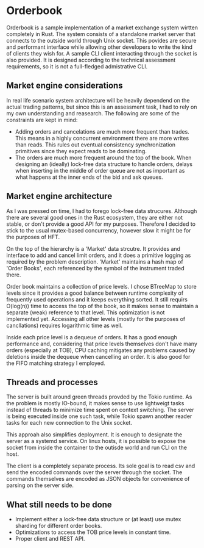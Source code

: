 # Orderbook

Orderbook is a sample implementation of a market exchange system wirtten completely in Rust. The system consists of a
standalone market server that connects to the outside world through Unix socket. This povides are secure and performant
interface while allowing other developers to write the kind of clients they wish for. A sample CLI client interacting
through the socket is also provided. It is designed according to the technical assessment requirements, so it is not
a full-fledged admistrative CLI.

## Market engine considerations

In real life scenario system architecture will be heavily dependend on the actual trading patterns, but since this is
an assessment task, I had to rely on my own understanding and reasearch. The following are some of the constraints are kept in mind:
 - Adding orders and cancelations are much more frequent than trades. This means in a highly concurrent environment
   there are more writes than reads. This rules out eventual consistency synchronization primitives since they expect
   reads to be dominating.
 - The orders are much more frequent around the top of the book. When designing an (ideally) lock-free data structure
   to handle orders, delays when inserting in the middle of order queue are not as important as what happens at the
   inner ends of the bid and ask queues.

## Market engine architecture

As I was pressed on time, I had to forego lock-free data strucures. Although there are several good ones in the Rust
ecosystem, they are either not stable, or don't provide a good API for my purposes. Therefore I decided to stick to
the usual mutex-based concurrency, however slow it might be for the purposes of HFT.

On the top of the hierarchy is a 'Market' data strcutre. It provides and interface to add and cancel limit orders, and
it does a primitive logging as required by the problem description. 'Market' maintains a hash map of 'Order Books',
each referenced by the symbol of the instrument traded there.

Order book maintains a collection of price levels. I chose BTreeMap to store levels since it provides a good balance
between runtime complexity of frequently used operations and it keeps everything sorted. It still requirs O(log(n))
time to access the top of the book, so it makes sense to maintain a separate (weak) reference to that level. This
optimization is not implemented yet. Accessing all other levels (mostly for the purposes of cancllations) requires
logarithmic time as well.

Inside each price level is a dequeue of orders. It has a good enough performance and, considering that price levels
themselves don't have many orders (especially at TOB), CPU caching mitigates any problems caused by deletions inside
the dequeue when cancelling an order. It is also good for the FIFO matching strategy I employed.

## Threads and processes

The server is built around green threads provded by the Tokio runtime. As the problem is mostly IO-bound, it makes
sense to use lightweigt tasks instead of threads to minimize time spent on context switching. The server is being
executed inside one such task, while Tokio spawn another reader tasks for each new connection to the Unix socket.

This approah also simplifies deployment. It is enough to designate the server as a systemd service. On linux hosts,
it is possible to expose the socket from inside the container to the outisde world and run CLI on the host.

The client is a completely separate process. Its sole goal is to read csv and send the encoded commands over the
server through the socket. The commands themselves are encoded as JSON objects for convenience of parsing on the
server side.

## What still needs to be done

 - Implement either a lock-free data structure or (at least) use mutex sharding for different order books.
 - Optimizations to access the TOB price levels in constant time.
 - Proper client and REST API.
